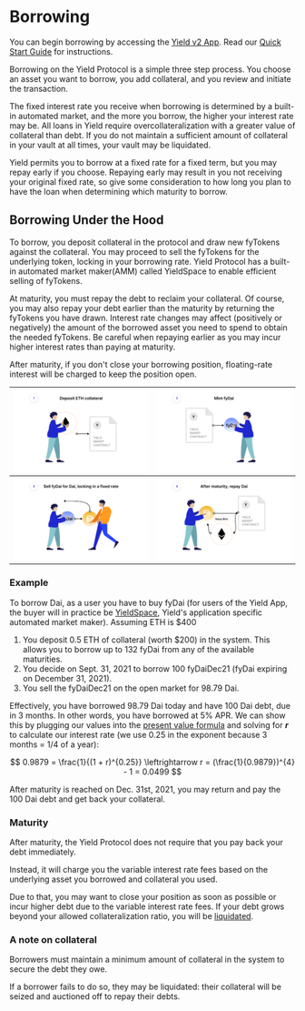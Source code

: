 # Borrowing

You can begin borrowing by accessing the [Yield v2 App](https://app.yieldprotocol.com/#/borow). Read our [Quick Start Guide](https://medium.com/yield-protocol/yield-protocol-v2-quickstart-guide-e516a955a405) for instructions. 

Borrowing on the Yield Protocol is a simple three step process. You choose an asset you want to borrow, you add collateral, and you review and initiate the transaction. 

The fixed interest rate you receive when borrowing is determined by a built-in automated market, and the more you borrow, the higher your interest rate may be. All loans in Yield require overcollateralization with a greater value of collateral than debt. If you do not maintain a sufficient amount of collateral in your vault at all times, your vault may be liquidated.

Yield permits you to borrow at a fixed rate for a fixed term, but you may repay early if you choose. Repaying early may result in you not receiving your original fixed rate, so give some consideration to how long you plan to have the loan when determining which maturity to borrow. 


## Borrowing Under the Hood

To borrow, you deposit collateral in the protocol and draw new fyTokens against the collateral. You may proceed to sell the fyTokens for the underlying token, locking in your borrowing rate. Yield Protocol has a built-in automated market maker(AMM) called YieldSpace to enable efficient selling of fyTokens.

At maturity, you must repay the debt to reclaim your collateral. Of course, you may also repay your debt earlier than the maturity by returning the fyTokens you have drawn. Interest rate changes may affect (positively or negatively) the amount of the borrowed asset you need to spend to obtain the needed fyTokens. Be careful when repaying earlier as you may incur higher interest rates than paying at maturity.

After maturity, if you don't close your borrowing position, floating-rate interest will be charged to keep the position open.

![](../assets/borrow_1.png)  |  ![](../assets/borrow_2.png)
:-------------------------:|:-------------------------:
![](../assets/borrow_3.png)  |  ![](../assets/borrow_4.png)

### Example

To borrow Dai, as a user you have to buy fyDai
(for users of the Yield App, the buyer will in practice be [YieldSpace](developers/smart_contracts_overview?id=yieldspace), Yield's application specific automated market maker). Assuming ETH is \$400

1. You deposit 0.5 ETH of collateral (worth $200) in the system. This allows you to borrow up to 132 fyDai from any of the available maturities. 
1. You decide on Sept. 31, 2021 to borrow 100 fyDaiDec21 (fyDai expiring on December 31, 2021).
1. You sell the fyDaiDec21 on the open market for 98.79 Dai.

Effectively, you have borrowed 98.79 Dai today and have 100 Dai debt, due in 3 months. In other words, you have borrowed at 5% APR. We can show this by plugging our values into the [present value formula](https://www.investopedia.com/terms/p/presentvalue.asp) and solving for ***r*** to calculate our interest rate (we use 0.25 in the exponent because 3 months = 1/4 of a year):

$$
0.9879 = \frac{1}{(1 + r)^{0.25}} \leftrightarrow r = (\frac{1}{0.9879})^{4} - 1 = 0.0499
$$

After maturity is reached on Dec. 31st, 2021, you may return and pay the 100 Dai debt and get back your collateral.

### Maturity

After maturity, the Yield Protocol does not require that you pay back your debt immediately. 

Instead, it will charge you the variable interest rate fees based on the underlying asset you borrowed and collateral you used.

<!-- TODO: Need to expand upon how fees is actually charged -->

Due to that, you may want to close your position as soon as possible or incur higher debt due to the variable interest rate fees. If your debt grows beyond your allowed collateralization ratio, you will be [liquidated](developers?id=liquidations).

### A note on collateral

Borrowers must maintain a minimum amount of collateral in the system to secure the debt they owe. 

If a borrower fails to do so, they may be liquidated: their collateral will be seized and auctioned off to repay their debts. 

<!-- For ETH collateral, fyDAI uses the same collateralization ratio as MakerDAO, which is currently 150%. -->

<!-- TODO: Need to expand upon what ratio will be used for different collateral and different assets -->
